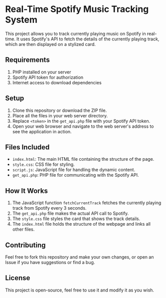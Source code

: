# Real-Time Spotify Music Tracking System

This project allows you to track currently playing music on Spotify in real-time. It uses Spotify's API to fetch the details of the currently playing track, which are then displayed on a stylized card.

## Requirements

1. PHP installed on your server
2. Spotify API token for authorization
3. Internet access to download dependencies

## Setup

1. Clone this repository or download the ZIP file.
2. Place all the files in your web server directory.
3. Replace `<token>` in the `get_api.php` file with your Spotify API token.
4. Open your web browser and navigate to the web server's address to see the application in action.

## Files Included

- `index.html`: The main HTML file containing the structure of the page.
- `style.css`: CSS file for styling.
- `script.js`: JavaScript file for handling the dynamic content.
- `get_api.php`: PHP file for communicating with the Spotify API.
  
## How It Works

1. The JavaScript function `fetchCurrentTrack` fetches the currently playing track from Spotify every 3 seconds.
2. The `get_api.php` file makes the actual API call to Spotify.
3. The `style.css` file styles the card that shows the track details.
4. The `index.html` file holds the structure of the webpage and links all other files.

## Contributing

Feel free to fork this repository and make your own changes, or open an Issue if you have suggestions or find a bug.

## License

This project is open-source, feel free to use it and modify it as you wish.
